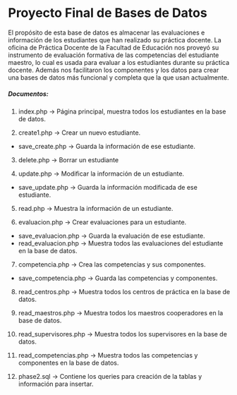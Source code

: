 # Proyecto Final de Bases de Datos


El propósito de esta base de datos es almacenar las evaluaciones e información de los estudiantes 
que han realizado su práctica docente. La oficina de Práctica Docente de la Facultad de Educación 
nos proveyó su instrumento de evaluación formativa de las competencias del estudiante maestro, lo cual 
es usada para evaluar a los estudiantes durante su práctica docente.  Además nos facilitaron los componentes 
y los datos para crear una bases de datos más funcional y completa que la que usan actualmente. 

##### Documentos:

1. index.php -> Página principal, muestra todos los estudiantes en la base de datos.

2. create1.php -> Crear un nuevo estudiante.
  * save_create.php -> Guarda la información de ese estudiante.
  
3. delete.php -> Borrar un estudiante

4. update.php -> Modificar la información de un estudiante.
  * save_update.php -> Guarda la información modificada de ese estudiante.
  
5. read.php -> Muestra la información de un estudiante. 

6. evaluacion.php -> Crear evaluaciones para un estudiante.
  * save_evaluacion.php -> Guarda la evaluación de ese estudiante.
  * read_evaluacion.php ->  Muestra todos las evaluaciones del estudiante en la base de datos.
  
7. competencia.php -> Crea las competencias y sus componentes.
  * save_competencia.php -> Guarda las competencias y componentes.
  
8. read_centros.php ->  Muestra todos los centros de práctica en la base de datos.

9. read_maestros.php ->  Muestra todos los maestros cooperadores en la base de datos.

10. read_supervisores.php ->  Muestra todos los supervisores en la base de datos.

11. read_competencias.php ->  Muestra todos las competencias y componentes en la base de datos.

12. phase2.sql -> Contiene los queries para creación de la tablas y información para insertar.
